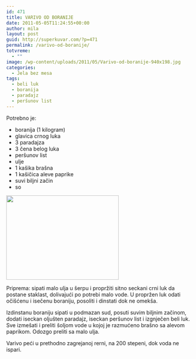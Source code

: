 ```yaml
---
id: 471
title: VARIVO OD BORANIJE
date: 2011-05-05T11:24:55+00:00
author: mila
layout: post
guid: http://superkuvar.com/?p=471
permalink: /varivo-od-boranije/
totvreme:
  - ""
image: /wp-content/uploads/2011/05/Varivo-od-boranije-940x198.jpg
categories:
  - Jela bez mesa
tags:
  - beli luk
  - boranija
  - paradajz
  - peršunov list
---
```

Potrebno je:

  * boranija (1 kilogram)
  * glavica crnog luka
  * 3 paradajza
  * 3 čena belog luka
  * peršunov list
  * ulje
  * 1 kašika brašna
  * 1 kašičica aleve paprike
  * suvi biljni začin
  * so

<img class="alignnone size-medium wp-image-2575" title="Varivo od boranije" src="//superkuvar.com/wp-content/uploads/2011/05/Varivo-od-boranije-300x225.jpg" alt="" width="300" height="225" /> 

Priprema: sipati malo ulja u šerpu i propržiti sitno seckani crni luk da postane staklast, dolivajući po potrebi malo vode. U propržen luk odati očišćenu i isečenu boraniju, posoliti i dinstati dok ne omekša.

Izdinstanu boraniju sipati u podmazan sud, posuti suvim biljnim začinom, dodati iseckan oljušten paradajz, iseckan peršunov list i izgnječen beli luk. Sve izmešati i preliti šoljom vode u kojoj je razmućeno brašno sa alevom paprikom. Odozgo preliti sa malo ulja.

Varivo peći u prethodno zagrejanoj rerni, na 200 stepeni, dok voda ne ispari.